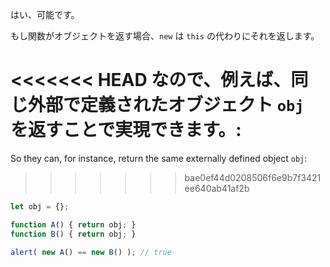 はい、可能です。

もし関数がオブジェクトを返す場合、`new` は `this` の代わりにそれを返します。

<<<<<<< HEAD
なので、例えば、同じ外部で定義されたオブジェクト `obj` を返すことで実現できます。:
=======
So they can, for instance, return the same externally defined object `obj`:
>>>>>>> bae0ef44d0208506f6e9b7f3421ee640ab41af2b

```js run no-beautify
let obj = {};

function A() { return obj; }
function B() { return obj; }

alert( new A() == new B() ); // true
```
